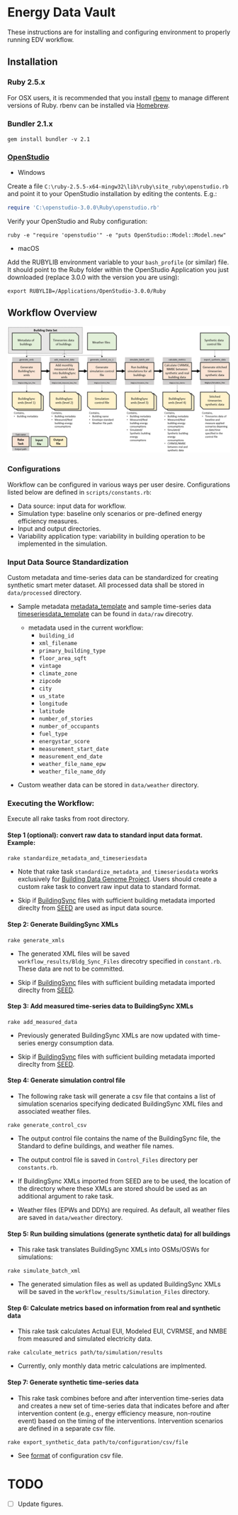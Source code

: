 
# Energy Data Vault

These instructions are for installing and configuring environment to properly running EDV workflow.

## Installation

### Ruby 2.5.x

For OSX users, it is recommended that you install [rbenv](https://github.com/rbenv/rbenv) to manage different versions of Ruby. rbenv can be installed via [Homebrew](https://brew.sh/).

### Bundler 2.1.x

```
gem install bundler -v 2.1
```

### [OpenStudio](https://www.openstudio.net/downloads)

- Windows

Create a file ```C:\ruby-2.5.5-x64-mingw32\lib\ruby\site_ruby\openstudio.rb``` and point it to your OpenStudio installation by editing the contents.  E.g.:

```ruby
require 'C:\openstudio-3.0.0\Ruby\openstudio.rb'
```

Verify your OpenStudio and Ruby configuration:
```
ruby -e "require 'openstudio'" -e "puts OpenStudio::Model::Model.new"
```

- macOS

Add the RUBYLIB environment variable to your `bash_profile` (or similar) file. It should point to the Ruby folder within
the OpenStudio Application you just downloaded (replace 3.0.0 with the version you are using):
```
export RUBYLIB=/Applications/OpenStudio-3.0.0/Ruby
```


## Workflow Overview

![alt text](ScriptOverview.PNG)

### Configurations

Workflow can be configured in various ways per user desire. Configurations listed below are defined in ```scripts/constants.rb```:

- Data source: input data for workflow.
- Simulation type: baseline only scenarios or pre-defined energy efficiency measures.
- Input and output directories.
- Variability application type: variability in building operation to be implemented in the simulation.

### Input Data Source Standardization

Custom metadata and time-series data can be standardized for creating synthetic smart meter dataset. All processed data shall be stored in ```data/processed``` directory.

- Sample metadata [metadata_template](https://github.com/NREL/edv-experiment-1/blob/develop/data/raw/metadata_template.csv) and sample time-series data [timeseriesdata_template](https://github.com/NREL/edv-experiment-1/blob/develop/data/raw/timeseriesdata_template.csv) can be found in ```data/raw``` direcotry.

  - metadata used in the current workflow:
    - ```building_id```
    - ```xml_filename```
    - ```primary_building_type```
    - ```floor_area_sqft```
    - ```vintage```
    - ```climate_zone```
    - ```zipcode```
    - ```city```
    - ```us_state```
    - ```longitude```
    - ```latitude```
    - ```number_of_stories```
    - ```number_of_occupants```
    - ```fuel_type```
    - ```energystar_score```
    - ```measurement_start_date```
    - ```measurement_end_date```
    - ```weather_file_name_epw```
    - ```weather_file_name_ddy```

- Custom weather data can be stored in ```data/weather``` directory.



### Executing the Workflow:

Execute all rake tasks from root directory.

#### Step 1 (optional): convert raw data to standard input data format. Example:

```
rake standardize_metadata_and_timeseriesdata
```

- Note that rake task ```standardize_metadata_and_timeseriesdata``` works exclusively for [Building Data Genome Project](https://github.com/buds-lab/building-data-genome-project-2). Users should create a custom rake task to convert raw input data to standard format.

- Skip if [BuildingSync](https://buildingsync.net/) files with sufficient building metadata imported direclty from [SEED](https://bricr.seed-platform.org/) are used as input data source.


#### Step 2: Generate BuildingSync XMLs

```
rake generate_xmls
```

- The generated XML files will be saved ```workflow_results/Bldg_Sync_Files``` direcotry specified in ```constant.rb```. These data are not to be committed.

- Skip if [BuildingSync](https://buildingsync.net/) files with sufficient building metadata imported direclty from [SEED](https://bricr.seed-platform.org/).



#### Step 3: Add measured time-series data to BuildingSync XMLs

```
rake add_measured_data
```

- Previously generated BuildingSync XMLs are now updated with time-series energy consumption data.

- Skip if [BuildingSync](https://buildingsync.net/) files with sufficient building metadata imported direclty from [SEED](https://bricr.seed-platform.org/).



#### Step 4: Generate simulation control file

- The following rake task will generate a csv file that contains a list of simulation scenarios specifying dedicated BuildingSync XML files and associated weather files. 
```
rake generate_control_csv
```

- The output control file contains the name of the BuildingSync file, the Standard to define buildings, and weather file names.

- The output control file is saved in ```Control_Files``` directory per ```constants.rb```.

- If BuildingSync XMLs imported from SEED are to be used, the location of the directory where these XMLs are stored should be used as an additional argument to rake task.

- Weather files (EPWs and DDYs) are required. As default, all weather files are saved in ```data/weather``` directory.



#### Step 5: Run building simulations (generate synthetic data) for all buildings

- This rake task translates BuildingSync XMLs into OSMs/OSWs for simulations:
```
rake simulate_batch_xml
```

- The generated simulation files as well as updated BuildingSync XMLs will be saved in the ```workflow_results/Simulation_Files``` directory.



#### Step 6: Calculate metrics based on information from real and synthetic data

- This rake task calculates Actual EUI, Modeled EUI, CVRMSE, and NMBE from measured and simulated electricity data.
```
rake calculate_metrics path/to/simulation/results
```

- Currently, only monthly data metric calculations are implmented.


#### Step 7: Generate synthetic time-series data

- This rake task combines before and after intervention time-series data and creates a new set of time-series data that indicates before and after intervention content (e.g., energy efficiency measure, non-routine event) based on the timing of the interventions. Intervention scenarios are defined in a separate csv file. 
```
rake export_synthetic_data path/to/configuration/csv/file
```

- See [format](https://github.com/NREL/edv-experiment-1/blob/develop/spec/files/generation_script.csv) of configuration csv file.


# TODO

- [ ] Update figures.
